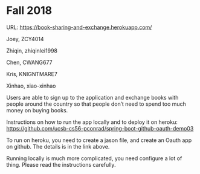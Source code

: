 # Fall 2018

URL:
https://book-sharing-and-exchange.herokuapp.com/

Joey, ZCY4014

Zhiqin, zhiqinlei1998

Chen, CWANG677

Kris, KNIGNTMARE7

Xinhao, xiao-xinhao

Users are able to sign up to the application and exchange books with people around the country so that people don’t need to spend too much money on buying books.


Instructions on how to run the app locally and to deploy it on heroku:
https://github.com/ucsb-cs56-pconrad/spring-boot-github-oauth-demo03 

To run on heroku, you need to create a jason file, and create an Oauth app on github. The details is in the link above.

Running locally is much more complicated, you need configure a lot of thing. Please read the instructions carefully.
